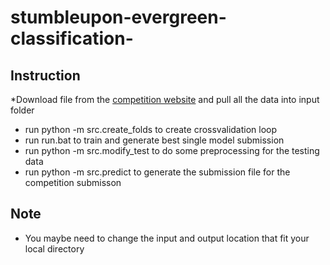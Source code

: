 # stumbleupon-evergreen-classification-
## Instruction

*Download file from the [competition website](https://www.kaggle.com/c/stumbleupon) and pull all the data into input folder
* run python -m src.create_folds to create crossvalidation loop
* run run.bat to train and generate best single model submission
* run python -m src.modify_test to do some preprocessing for the testing data
* run python -m src.predict to generate the submission file for the competition submisson

## Note 
* You maybe need to change the input and output location that fit your local directory

